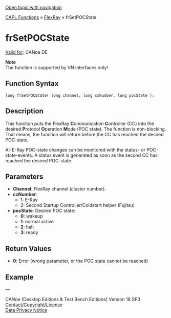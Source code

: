 [Open topic with navigation](../../../../../CANoeDEFamily.htm#Topics/CAPLFunctions/FlexRay/Functions/CAPLfunctionFRSetPocState.md)

[CAPL Functions](../../CAPLfunctions.md) » [FlexRay](../CAPLfunctionsFlexrayOverview.md) » frSetPOCState

# frSetPOCState

[Valid for](../../../Shared/FeatureAvailability.md): CANoe DE

**Note**  
The function is supported by VN interfaces only!

## Function Syntax

```
long frSetPOCState( long channel, long ccNumber, long pocState );
```

## Description

This function puts the FlexRay **C**ommunication **C**ontroller (CC) into the desired **P**rotocol **O**peration **M**ode (POC state). The function is non-blocking. That means, the function will return before the CC has reached the desired POC-state.

All E-Ray POC-state changes can be monitored with the status- or POC-state-events. A status event is generated as soon as the second CC has reached the desired POC-state.

## Parameters

- **Channel**: FlexRay channel (cluster number).
- **ccNumber**:
  - 1: E-Ray
  - 2: Second Startup Controller/Coldstart helper (Fujitsu)
- **pocState**: Desired POC state:
  - **0**: wakeup
  - **1**: normal active
  - **2**: halt
  - **3**: ready

## Return Values

- **0**: Error (wrong parameter, or the POC state cannot be reached)

## Example

—

CANoe (Desktop Editions & Test Bench Editions) Version 18 SP3  
[Contact/Copyright/License](../../../Shared/ContactCopyrightLicense.md)  
[Data Privacy Notice](https://www.vector.com/int/en/company/get-info/privacy-policy/)
